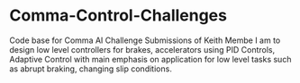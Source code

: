 # Comma-Control-Challenges
Code base for Comma AI Challenge Submissions of Keith Membe
I am to design low level controllers  for brakes, accelerators using PID Controls, Adaptive Control with main emphasis on application for low level tasks such as abrupt braking, changing slip conditions.
